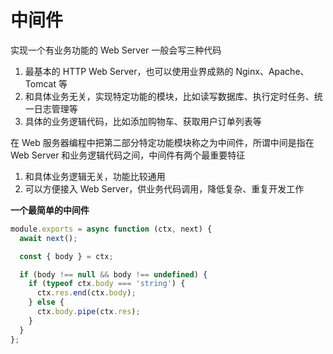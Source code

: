# 中间件

实现一个有业务功能的 Web Server 一般会写三种代码

1. 最基本的 HTTP Web Server，也可以使用业界成熟的 Nginx、Apache、Tomcat 等
2. 和具体业务无关，实现特定功能的模块，比如读写数据库、执行定时任务、统一日志管理等
3. 具体的业务逻辑代码，比如添加购物车、获取用户订单列表等

在 Web 服务器编程中把第二部分特定功能模块称之为中间件，所谓中间是指在 Web Server 和业务逻辑代码之间，中间件有两个最重要特征

1. 和具体业务逻辑无关，功能比较通用
2. 可以方便接入 Web Server，供业务代码调用，降低复杂、重复开发工作

**一个最简单的中间件**

```js
module.exports = async function (ctx, next) {
  await next();

  const { body } = ctx;

  if (body !== null && body !== undefined) {
    if (typeof ctx.body === 'string') {
      ctx.res.end(ctx.body);
    } else {
      ctx.body.pipe(ctx.res);
    }
  }
};
```



